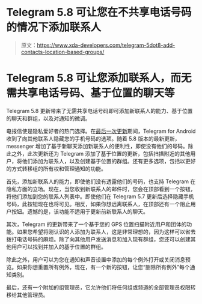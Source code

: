 # Telegram 5.8 可让您在不共享电话号码的情况下添加联系人

> 原文：<https://www.xda-developers.com/telegram-5dot8-add-contacts-location-based-groups/>

# Telegram 5.8 可让您添加联系人，而无需共享电话号码、基于位置的聊天等

Telegram 5.8 更新带来了无需共享电话号码即可添加新联系人的能力、基于位置的聊天和群组，以及对通知的微调。

电报信使是隐私爱好者的热门选择。在[最后一次更新](https://telegram.org/blog/privacy-discussions-web-bots#who-can-see-my-phone-number)期间，Telegram for Android 收到了向其他联系人隐藏您的手机号码的选项。随着 5.8 版本的最新更新，messenger 增加了基于新聊天添加新联系人的便利性，即使没有他们的号码。除此之外，此次更新还为 Telegram 添加了基于位置的更新，包括扫描附近的其他用户，将他们添加为联系人，以及创建基于位置的群组。还有更多选项，包括以更好的方式转移组的所有权和管理通知的功能。

首先，添加新联系人的能力，即使他们没有透露他们的号码，也支持 Telegram 在隐私方面的立场。现在，当您收到新联系人的邮件时，您会在顶部看到一个按钮，将他们添加到您的联系人列表中。即使他们在 Telegram 5.7 更新后选择隐藏手机号码，此按钮现在也将可见。相反，如果你想远离联系人，在顶部还有一个阻止用户按钮。遗憾的是，该功能不适用于更新前新联系人的聊天。

其次，Telegram 的更新带来了一个基于您的 GPS 位置扫描附近用户和团体的功能。如果您希望将刚认识的人添加为联系人，这是非常理想的，因为这样可以省去拨打电话号码的麻烦。除了向其他用户发送消息和加入现有群组，您还可以创建其他用户可以找到并加入的基于位置的群组。

除此之外，用户可以为您在通知和声音设置中添加的每个例外打开或关闭消息预览。如果你想重置所有例外，现在，有一个新的按钮，让您“删除所有例外”每个通知类别。

最后，还有一个附加的组管理员，它允许他们将任何组或频道的全部管理员权限转移给其他管理员。